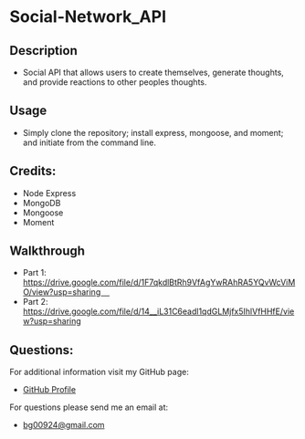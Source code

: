 # Social-Network_API

## Description

* Social API that allows users to create themselves, generate thoughts, and provide reactions to other peoples thoughts.

## Usage

* Simply clone the repository; install express, mongoose, and moment; and initiate from the command line.

## Credits:

* Node Express
* MongoDB
* Mongoose
* Moment

## Walkthrough

* Part 1: https://drive.google.com/file/d/1F7qkdlBtRh9VfAgYwRAhRA5YQvWcViMO/view?usp=sharing     
* Part 2: https://drive.google.com/file/d/14__iL31C6eadl1qdGLMjfx5IhlVfHHfE/view?usp=sharing

## Questions:
  
For additional information visit my GitHub page:
* [GitHub Profile](https://github.com/bg00924)

For questions please send me an email at:
* bg00924@gmail.com
